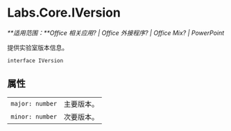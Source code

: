 
# <a name="labs.core.iversion"></a>Labs.Core.IVersion

 _**适用范围：**Office 相关应用? | Office 外接程序? | Office Mix? | PowerPoint_

提供实验室版本信息。

```
interface IVersion
```


## <a name="properties"></a>属性


|||
|:-----|:-----|
| `major: number`|主要版本。|
| `minor: number`|次要版本。|
